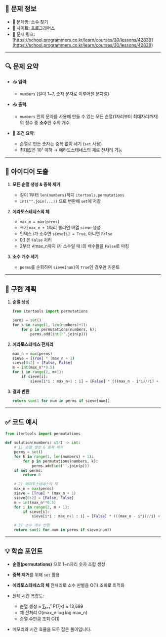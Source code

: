 ## 📌 문제 정보

* 🔹 문제명: 소수 찾기
* 🔹 사이트: 프로그래머스
* 🔹 문제 링크: [https://school.programmers.co.kr/learn/courses/30/lessons/42839](https://school.programmers.co.kr/learn/courses/30/lessons/42839)

---

## 🔍 문제 요약

* 📥 **입력**:

    * `numbers` (길이 1\~7, 숫자 문자로 이루어진 문자열)
* 📤 **출력**:

    * `numbers` 안의 문자를 사용해 만들 수 있는 모든 순열(1자리부터 최대자리까지)의 정수 중 **소수**인 수의 개수
* 📌 **조건 요약**:

    * 순열로 만든 숫자는 중복 없이 세기 (`set` 사용)
    * 최대값은 10⁷ 이하 → 에라토스테네스의 체로 전처리 가능

---

## 🧠 아이디어 도출

1. **모든 순열 생성 & 중복 제거**

    * 길이 1부터 `len(numbers)`까지 `itertools.permutations`
    * `int("".join(...))` 으로 변환해 `set`에 저장

2. **에라토스테네스의 체**

    * `max_n = max(perms)`
    * 크기 `max_n + 1`짜리 불리언 배열 `sieve` 생성
    * 인덱스 i가 소수면 `sieve[i] = True`, 아니면 `False`
    * 0,1 은 `False` 처리
    * 2부터 √max\_n까지 i가 소수일 때 i의 배수들을 `False`로 마킹

3. **소수 개수 세기**

    * `perms`를 순회하며 `sieve[num]`이 `True`인 경우만 카운트

---

## 🧱 구현 계획

1. **순열 생성**

   ```python
   from itertools import permutations

   perms = set()
   for k in range(1, len(numbers)+1):
       for p in permutations(numbers, k):
           perms.add(int(''.join(p)))
   ```
2. **에라토스테네스 전처리**

   ```python
   max_n = max(perms)
   sieve = [True] * (max_n + 1)
   sieve[0:2] = [False, False]
   m = int(max_n**0.5)
   for i in range(2, m+1):
       if sieve[i]:
           sieve[i*i : max_n+1 : i] = [False] * (((max_n - i*i)//i) + 1)
   ```
3. **결과 반환**

   ```python
   return sum(1 for num in perms if sieve[num])
   ```

---

## ✅ 코드 예시

```python
from itertools import permutations

def solution(numbers: str) -> int:
    # 1) 순열 생성 & 중복 제거
    perms = set()
    for k in range(1, len(numbers) + 1):
        for p in permutations(numbers, k):
            perms.add(int(''.join(p)))
    if not perms:
        return 0

    # 2) 에라토스테네스의 체
    max_n = max(perms)
    sieve = [True] * (max_n + 1)
    sieve[0:2] = [False, False]
    m = int(max_n**0.5)
    for i in range(2, m + 1):
        if sieve[i]:
            sieve[i*i : max_n+1 : i] = [False] * (((max_n - i*i)//i) + 1)

    # 3) 소수 개수 반환
    return sum(1 for num in perms if sieve[num])
```

---

## 💡 학습 포인트

* **순열(permutations)** 으로 1\~n자리 숫자 조합 생성
* **중복 제거**를 위해 `set` 활용
* **에라토스테네스의 체** 전처리로 소수 판별을 O(1) 조회로 최적화
* 전체 시간 복잡도:

    * 순열 생성 ≈ ∑ₖ₌₁⁷ P(7,k) ≈ 13,699
    * 체 전처리 O(max\_n log log max\_n)
    * 순열 수만큼 조회 O(1)
* 메모리와 시간 효율을 모두 잡은 풀이입니다.
